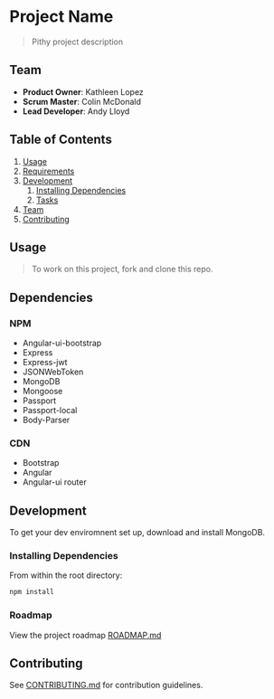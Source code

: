 # Project Name

> Pithy project description

## Team

  - __Product Owner__: Kathleen Lopez
  - __Scrum Master__: Colin McDonald
  - __Lead Developer__: Andy Lloyd

## Table of Contents

1. [Usage](#Usage)
1. [Requirements](#requirements)
1. [Development](#development)
    1. [Installing Dependencies](#installing-dependencies)
    1. [Tasks](#tasks)
1. [Team](#team)
1. [Contributing](#contributing)

## Usage

> To work on this project, fork and clone this repo.

## Dependencies

### NPM

- Angular-ui-bootstrap
- Express
- Express-jwt
- JSONWebToken
- MongoDB
- Mongoose
- Passport
- Passport-local
- Body-Parser

### CDN

- Bootstrap
- Angular
- Angular-ui router

## Development

To get your dev enviromnent set up, download and install MongoDB. 

### Installing Dependencies

From within the root directory:

```sh
npm install
```

### Roadmap

View the project roadmap [ROADMAP.md](_ROADMAP.md)


## Contributing

See [CONTRIBUTING.md](_CONTRIBUTING.md) for contribution guidelines.
